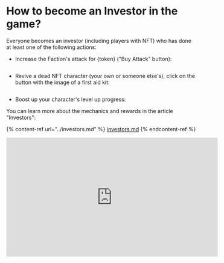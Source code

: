 # How to become an Investor in the game?

Everyone becomes an investor (including players with NFT) who has done at least one of the following actions:

* Increase the Faction's attack for {token} ("Buy Attack" button):

<img src="/assets/docs/.gitbook/assets/buy_attack_button.png" alt="">

* Revive a dead NFT character (your own or someone else's), click on the button with the image of a first aid kit:

<img src="/assets/docs/.gitbook/assets/revive_button.png" alt="">

* Boost up your character's level up progress:

You can learn more about the mechanics and rewards in the article "Investors":

{% content-ref url="../investors.md" %}
[investors.md](../investors.md)
{% endcontent-ref %}

<iframe width="560" height="315" 
src="https://www.youtube.com/shorts/yR8fALEdcek" 
title="YouTube video player" 
frameborder="0" 
allow="accelerometer; autoplay; 
clipboard-write; encrypted-media; gyroscope; picture-in-picture; web-share" allowfullscreen>
</iframe>
